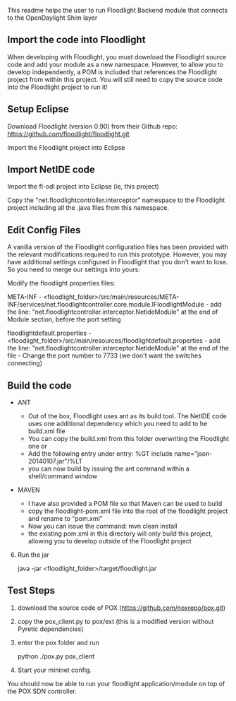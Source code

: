 This readme helps the user to run Floodlight Backend module that connects to the OpenDaylight Shim layer

Import the code into Floodlight
-------------------------------

When developing with Floodlight, you must download the Floodlight source code and add your module as a new namespace.
However, to allow you to develop independently, a POM is included that references the Floodlight project from 
within this project. You will still need to copy the source code into the Floodlight project to run it!

Setup Eclipse
-------------
Download Floodlight (version 0.90) from their Github repo: https://github.com/floodlight/floodlight.git

Import the Floodlight project into Eclipse

Import NetIDE code
------------------
Import the fl-odl project into Eclipse (ie, this project)
 
Copy the "net.floodlightcontroller.interceptor" namespace to the Floodlight project including all the .java files from this namespace.

Edit Config Files
-----------------
A vanilla version of the Floodlight configuration files has been provided with the relevant modifications required to run this prototype.
However, you may have additional settings configured in Floodlight that you don't want to lose. So you need to merge our settings into yours:

Modify the floodlight properties files:

META-INF
	- <floodlight_folder>/src/main/resources/META-INF/services/net.floodlightcontroller.core.module.IFloodlightModule
	- add the line: "net.floodlightcontroller.interceptor.NetideModule" at the end of Module section, before the port setting

floodlightdefault.properties
	- <floodlight_folder>/src/main/resources/floodlightdefault.properties
	- add the line: "net.floodlightcontroller.interceptor.NetideModule" at the end of the file
	- Change the port number to 7733 (we don't want the switches connecting)

Build the code
--------------

- ANT
	- Out of the box, Floodlight uses ant as its build tool. The NetIDE code uses one additional dependency which you need to add to he build.xml file
	- You can copy the build.xml from this folder overwriting the Floodlight one or 
	- Add the following entry under <patternset id="lib"> entry: %GT include name="json-20140107.jar"/%LT
	- you can now build by issuing the ant command within a shell/command window
	  
- MAVEN
	- I have also provided a POM file so that Maven can be used to build
	- copy the floodlight-pom.xml file into the root of the floodlight project and rename to "pom.xml"
	- Now you can issue the command: mvn clean install
	- the existing pom.xml in this directory will only build this project, allowing you to develop outside of the Floodlight project

6) Run the jar

	java -jar <floodlight_folder>/target/floodlight.jar


Test Steps
-----------
1) download the source code of POX (https://github.com/noxrepo/pox.git)

2) copy the pox_client.py to pox/ext (this is a modified version without Pyretic dependencies)

3) enter the pox folder and run 

	python ./pox.py pox_client

4) Start your mininet config.

You should now be able to run your floodlight application/module on top of the POX SDN controller. 
